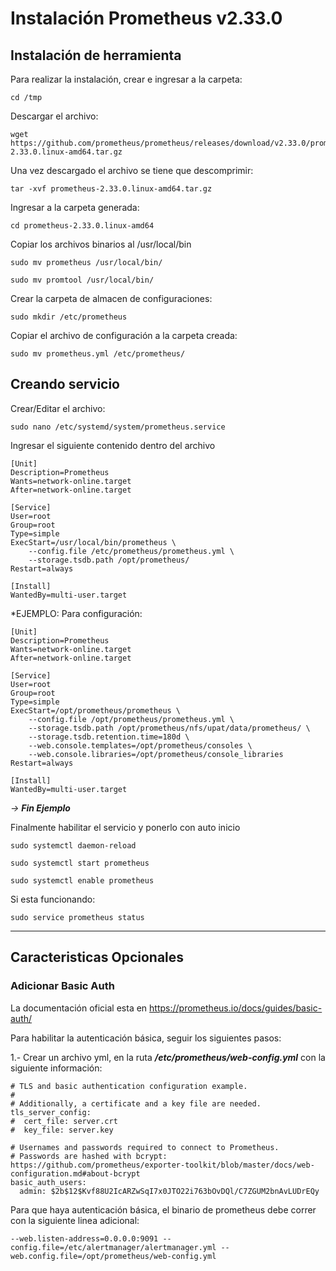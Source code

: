 # Instalación Prometheus v2.33.0

## Instalación de herramienta

Para realizar la instalación, crear e ingresar a la carpeta:

```
cd /tmp
```

Descargar el archivo:

```
wget https://github.com/prometheus/prometheus/releases/download/v2.33.0/prometheus-2.33.0.linux-amd64.tar.gz
```

Una vez descargado el archivo se tiene que descomprimir:

```
tar -xvf prometheus-2.33.0.linux-amd64.tar.gz
```

Ingresar a la carpeta generada:

```
cd prometheus-2.33.0.linux-amd64
```

Copiar los archivos binarios al /usr/local/bin
```
sudo mv prometheus /usr/local/bin/
```
```
sudo mv promtool /usr/local/bin/
```

Crear la carpeta de almacen de configuraciones:
```
sudo mkdir /etc/prometheus
```

Copiar el archivo de configuración a la carpeta creada:
```
sudo mv prometheus.yml /etc/prometheus/

```

## Creando servicio

Crear/Editar el archivo:

```
sudo nano /etc/systemd/system/prometheus.service

```
Ingresar el siguiente contenido dentro del archivo

```
[Unit]
Description=Prometheus
Wants=network-online.target
After=network-online.target

[Service]
User=root
Group=root
Type=simple
ExecStart=/usr/local/bin/prometheus \
    --config.file /etc/prometheus/prometheus.yml \
    --storage.tsdb.path /opt/prometheus/
Restart=always

[Install]
WantedBy=multi-user.target

```
*EJEMPLO: Para configuración:
```
[Unit]
Description=Prometheus
Wants=network-online.target
After=network-online.target

[Service]
User=root
Group=root
Type=simple
ExecStart=/opt/prometheus/prometheus \
    --config.file /opt/prometheus/prometheus.yml \
    --storage.tsdb.path /opt/prometheus/nfs/upat/data/prometheus/ \
    --storage.tsdb.retention.time=180d \
    --web.console.templates=/opt/prometheus/consoles \
    --web.console.libraries=/opt/prometheus/console_libraries
Restart=always

[Install]
WantedBy=multi-user.target
```
*-> **Fin Ejemplo***

Finalmente habilitar el servicio y ponerlo con auto inicio

```
sudo systemctl daemon-reload

```

```
sudo systemctl start prometheus

```

```
sudo systemctl enable prometheus

```

Si esta funcionando:
```shell
sudo service prometheus status

```

-----------------------


## Caracteristicas Opcionales

### Adicionar Basic Auth

La documentación oficial esta en https://prometheus.io/docs/guides/basic-auth/

Para habilitar la autenticación básica, seguir los siguientes pasos:

1.- Crear un archivo  yml, en la ruta ***/etc/prometheus/web-config.yml*** con la siguiente información:

```shell
# TLS and basic authentication configuration example.
#
# Additionally, a certificate and a key file are needed.
tls_server_config:
#  cert_file: server.crt
#  key_file: server.key

# Usernames and passwords required to connect to Prometheus.
# Passwords are hashed with bcrypt: https://github.com/prometheus/exporter-toolkit/blob/master/docs/web-configuration.md#about-bcrypt
basic_auth_users:
  admin: $2b$12$Kvf88U2IcARZwSqI7x0JTO22i763bOvDQl/C7ZGUM2bnAvLUDrEQy

```

Para que haya autenticación básica, el binario de prometheus debe correr con la siguiente linea adicional:
```
--web.listen-address=0.0.0.0:9091 --config.file=/etc/alertmanager/alertmanager.yml --web.config.file=/opt/prometheus/web-config.yml
```
